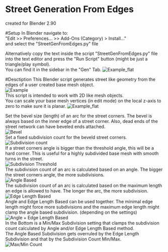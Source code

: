 # Street Generation From Edges
created for Blender 2.90  

#Setup
In Blender navigate to:  
"Edit >> Preferences... >> Add-Ons (Category) > Install..."  
and select the "StreetGenFromEdges.py" file  

Alternatively copy the text inside the script "StreetGenFromEdges.py" file into the text editor and press the "Run Script" button (might be just a triangle/play symbol).  
You can find it in the sidebar in the "Gen" Tab.
![Example_flat](./images/Sidebar.png)

#Desctiption
This Blender script generates street like geometry from the edges of a user created base mesh object.  
![Example](./images/Example.png)  
This script is intended to work with 2D like mesh objects.  
You can scale your base mesh vertices (in edit mode) on the local z-axis to zero to make sure it is planar.
![Example_flat](./images/Example_flat.png)

Set the bevel size (length) of an arc for the street corners. The bevel is always based on the inner edge of a street corner. Also, dead ends of the street network can have beveled ends attached.  
![Bevel](./images/Interface_01.png)  
Set a fixed subdivision count for the beveld street corners.  
![Subdivision count](./images/Interface_02.png)  
If a street corners angle is bigger than the threshold angle, this will be a hard corner. This is useful for a highly subdivided base mesh with smooth turns in the street.  
![Subdivision Threshold](./images/Interface_03.png)  
The subdivision count of an arc is calculated based on an angle. The bigger the street corners angle, the more subdivisions.  
![Angle Based](./images/Interface_04.png)  
The subdivision count of an arc is calculated based on the maximum length an edge is allowed to have. The longer the arc, the more subdivision.  
![Edge Length Based](./images/Interface_05.png)  
Angle and Edge Length Based can be used together. The minimal edge length might force more subdivisions and the maximum edge length might clamp the angle based subdivision. (depending on the settings)  
![Angle + Edge Length Based](./images/Interface_06.png)  
In the Bottom is a Min/Max Subdivision setting that clamps the subdivision count calculated by Angle and/or Edge Length Based method.  
The Angle Based Subdivision gets overruled by the Edge Length Subdivision and that by the Subdivision Count Min/Max.  
![Max/Min Count](./images/Interface_07.png)  
